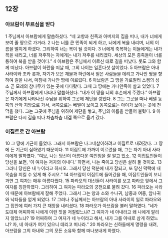 ## 12장
### 아브람이 부르심을 받다
1 주님께서 아브람에게 말씀하셨다. “네 고향과 친족과 아버지의 집을 떠나, 내가 너에게 보여 줄 땅으로 가거라.
2 나는 너를 큰 민족이 되게 하고, 너에게 복을 내리며, 너의 이름을 떨치게 하겠다. 그리하여 너는 복이 될 것이다.
3 너에게 축복하는 이들에게는 내가 복을 내리고, 너를 저주하는 자에게는 내가 저주를 내리겠다. 세상의 모든 종족들이 너를 통하여 복을 받을 것이다.”
4 아브람은 주님께서 이르신 대로 길을 떠났다. 롯도 그와 함께 떠났다. 아브람이 하란을 떠날 때, 그의 나이는 일흔다섯 살이었다.
5 아브람은 아내 사라이와 조카 롯과, 자기가 모은 재물과 하란에서 얻은 사람들을 데리고 가나안 땅을 향하여 길을 나서, 마침내 가나안 땅에 이르렀다.
6 아브람은 그 땅을 가로질러 스켐의 성소 곧 모레의 참나무가 있는 곳에 다다랐다. 그때 그 땅에는 가나안족이 살고 있었다.
7 주님께서 아브람에게 나타나 말씀하셨다. “내가 이 땅을 너의 후손에게 주겠다.” 아브람은 자기에게 나타나신 주님을 위하여 그곳에 제단을 쌓았다.
8 그는 그곳을 떠나 베텔 동쪽의 산악 지방으로 가서, 서쪽으로는 베텔이 보이고 동쪽으로는 아이가 보이는 곳에 천막을 쳤다. 그는 그곳에 주님을 위하여 제단을 쌓고, 주님의 이름을 받들어 불렀다.
9 아브람은 다시 길을 떠나 차츰차츰 네겝 쪽으로 옮겨 갔다.
### 이집트로 간 아브람
10 그 땅에 기근이 들었다. 그래서 아브람은 나그네살이하려고 이집트로 내려갔다. 그 땅에 든 기근이 심하였기 때문이다.
11 이집트에 가까이 이르렀을 때, 그는 자기 아내 사라이에게 말하였다. “여보, 나는 당신이 아름다운 여인임을 잘 알고 있소.
12 이집트인들이 당신을 보면, ‘이 여자는 저자의 아내다.’ 하면서, 나는 죽이고 당신은 살려 둘 것이오.
13 그러니 당신은 내 누이라고 하시오. 그래서 당신 덕분에 내가 잘되고, 또 당신 덕택에 내 목숨을 지킬 수 있게 해 주시오.”
14 아브람이 이집트에 들어갔을 때, 이집트인들이 보니 과연 그 여자는 매우 아름다웠다.
15 파라오의 대신들이 사라이를 보고 파라오 앞에서 그 여자를 칭찬하였다. 그리하여 그 여자는 파라오의 궁전으로 불려 갔다.
16 파라오는 사라이 때문에 아브람에게 잘해 주었다. 그래서 그는 양과 소와 수나귀, 남종과 여종, 암나귀와 낙타들을 얻게 되었다.
17 그러나 주님께서는 아브람의 아내 사라이의 일로 파라오와 그 집안에 여러 가지 큰 재앙을 내리셨다.
18 파라오가 아브람을 불러 말하였다. “네가 도대체 어찌하여 나에게 이런 짓을 저질렀느냐? 그 여자가 네 아내라고 왜 나에게 알리지 않았느냐?
19 어찌하여 그 여자가 네 누이라고 해서, 내가 그를 아내로 삼게 하였느냐? 자, 네 아내가 여기 있으니 데리고 떠나라.”
20 파라오는 신하들에게 명령을 내려, 아브람을 그의 아내와 그의 모든 소유와 함께 떠나보내게 하였다.
